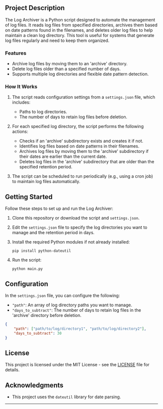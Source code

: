 
## Project Description

The Log Archiver is a Python script designed to automate the management of log files. It reads log files from specified directories, archives them based on date patterns found in the filenames, and deletes older log files to help maintain a clean log directory. This tool is useful for systems that generate log files regularly and need to keep them organized.

### Features

- Archive log files by moving them to an 'archive' directory.
- Delete log files older than a specified number of days.
- Supports multiple log directories and flexible date pattern detection.

### How It Works

1. The script reads configuration settings from a `settings.json` file, which includes:
   - Paths to log directories.
   - The number of days to retain log files before deletion.

2. For each specified log directory, the script performs the following actions:
   - Checks if an 'archive' subdirectory exists and creates it if not.
   - Identifies log files based on date patterns in their filenames.
   - Archives log files by moving them to the 'archive' subdirectory if their dates are earlier than the current date.
   - Deletes log files in the 'archive' subdirectory that are older than the specified retention period.

3. The script can be scheduled to run periodically (e.g., using a cron job) to maintain log files automatically.

## Getting Started

Follow these steps to set up and run the Log Archiver:

1. Clone this repository or download the script and `settings.json`.

2. Edit the `settings.json` file to specify the log directories you want to manage and the retention period in days.

3. Install the required Python modules if not already installed:
   ```
   pip install python-dateutil
   ```

4. Run the script:
   ```
   python main.py
   ```

## Configuration

In the `settings.json` file, you can configure the following:

- `"path"`: An array of log directory paths you want to manage.
- `"days_to_subtract"`: The number of days to retain log files in the 'archive' directory before deletion.

```json
{
    "path": ["path/to/log/directory1", "path/to/log/directory2"],
    "days_to_subtract": 30
}
```

## License

This project is licensed under the MIT License - see the [LICENSE](LICENSE) file for details.

## Acknowledgments

- This project uses the `dateutil` library for date parsing.

---
